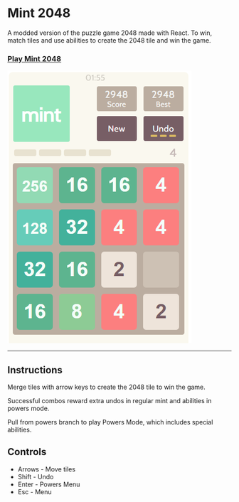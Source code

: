 # Mint 2048

A modded version of the puzzle game 2048 made with React. To win, match tiles and use abilities to create the 2048 tile and win the game.

### [Play Mint 2048](https://plus-7ed02.firebaseapp.com/)
 

![](pics/2048mint-sample2.PNG)

***
## Instructions

Merge tiles with arrow keys to create the 2048 tile to win the game. 

Successful combos reward extra undos in regular mint and abilities in powers mode.

Pull from powers branch to play Powers Mode, which includes special abilities.

## Controls
- Arrows - Move tiles
- Shift - Undo
- Enter - Powers Menu
- Esc - Menu
